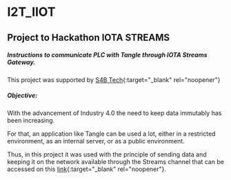 # I2T_IIOT
## Project to Hackathon IOTA STREAMS

##### Instructions to communicate PLC with Tangle through IOTA Streams Gateway.

This project was supported by [S4B Tech](https://www.s4btech.com.br){:target="_blank" rel="noopener"}


##### Objective:

With the advancement of Industry 4.0 the need to keep data immutably has been increasing.

For that, an application like Tangle can be used a lot, either in a restricted environment, as an internal server, or as a public environment.

Thus, in this project it was used with the principle of sending data and keeping it on the network available through the Streams channel that can be accessed on this [link](https://explorer.iot2tangle.io/channel/51ca8cd219130e34072fad3ec43cf35c35d91abfb72518aef83e2e5d1f39d7570000000000000000:af30542dce6d9220e371d97c){:target="_blank" rel="noopener"}.
